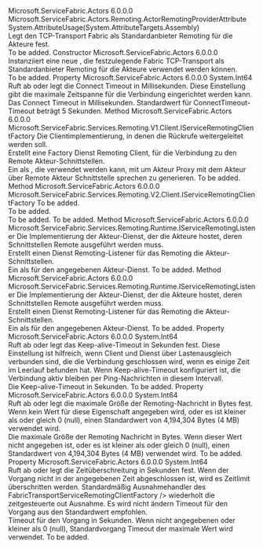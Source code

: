 <Type Name="FabricTransportActorRemotingProviderAttribute" FullName="Microsoft.ServiceFabric.Actors.Remoting.FabricTransport.FabricTransportActorRemotingProviderAttribute">
  <TypeSignature Language="C#" Value="public class FabricTransportActorRemotingProviderAttribute : Microsoft.ServiceFabric.Actors.Remoting.ActorRemotingProviderAttribute" />
  <TypeSignature Language="ILAsm" Value=".class public auto ansi beforefieldinit FabricTransportActorRemotingProviderAttribute extends Microsoft.ServiceFabric.Actors.Remoting.ActorRemotingProviderAttribute" />
  <TypeSignature Language="DocId" Value="T:Microsoft.ServiceFabric.Actors.Remoting.FabricTransport.FabricTransportActorRemotingProviderAttribute" />
  <TypeSignature Language="VB.NET" Value="Public Class FabricTransportActorRemotingProviderAttribute&#xA;Inherits ActorRemotingProviderAttribute" />
  <TypeSignature Language="F#" Value="type FabricTransportActorRemotingProviderAttribute = class&#xA;    inherit ActorRemotingProviderAttribute" />
  <AssemblyInfo>
    <AssemblyName>Microsoft.ServiceFabric.Actors</AssemblyName>
    <AssemblyVersion>6.0.0.0</AssemblyVersion>
  </AssemblyInfo>
  <Base>
    <BaseTypeName>Microsoft.ServiceFabric.Actors.Remoting.ActorRemotingProviderAttribute</BaseTypeName>
  </Base>
  <Interfaces />
  <Attributes>
    <Attribute>
      <AttributeName>System.AttributeUsage(System.AttributeTargets.Assembly)</AttributeName>
    </Attribute>
  </Attributes>
  <Docs>
    <summary>
                Legt den TCP-Transport Fabric als Standardanbieter Remoting für die Akteure fest.
            </summary>
    <remarks>To be added.</remarks>
  </Docs>
  <Members>
    <Member MemberName=".ctor">
      <MemberSignature Language="C#" Value="public FabricTransportActorRemotingProviderAttribute ();" />
      <MemberSignature Language="ILAsm" Value=".method public hidebysig specialname rtspecialname instance void .ctor() cil managed" />
      <MemberSignature Language="DocId" Value="M:Microsoft.ServiceFabric.Actors.Remoting.FabricTransport.FabricTransportActorRemotingProviderAttribute.#ctor" />
      <MemberSignature Language="VB.NET" Value="Public Sub New ()" />
      <MemberType>Constructor</MemberType>
      <AssemblyInfo>
        <AssemblyName>Microsoft.ServiceFabric.Actors</AssemblyName>
        <AssemblyVersion>6.0.0.0</AssemblyVersion>
      </AssemblyInfo>
      <Parameters />
      <Docs>
        <summary>
            Instanziiert eine neue <see cref="T:Microsoft.ServiceFabric.Actors.Remoting.FabricTransport.FabricTransportActorRemotingProviderAttribute" />, die festzulegende Fabric TCP-Transport als Standardanbieter Remoting für die Akteure verwendet werden können.
            </summary>
        <remarks>To be added.</remarks>
      </Docs>
    </Member>
    <Member MemberName="ConnectTimeoutInMilliseconds">
      <MemberSignature Language="C#" Value="public long ConnectTimeoutInMilliseconds { get; set; }" />
      <MemberSignature Language="ILAsm" Value=".property instance int64 ConnectTimeoutInMilliseconds" />
      <MemberSignature Language="DocId" Value="P:Microsoft.ServiceFabric.Actors.Remoting.FabricTransport.FabricTransportActorRemotingProviderAttribute.ConnectTimeoutInMilliseconds" />
      <MemberSignature Language="VB.NET" Value="Public Property ConnectTimeoutInMilliseconds As Long" />
      <MemberSignature Language="F#" Value="member this.ConnectTimeoutInMilliseconds : int64 with get, set" Usage="Microsoft.ServiceFabric.Actors.Remoting.FabricTransport.FabricTransportActorRemotingProviderAttribute.ConnectTimeoutInMilliseconds" />
      <MemberType>Property</MemberType>
      <AssemblyInfo>
        <AssemblyName>Microsoft.ServiceFabric.Actors</AssemblyName>
        <AssemblyVersion>6.0.0.0</AssemblyVersion>
      </AssemblyInfo>
      <ReturnValue>
        <ReturnType>System.Int64</ReturnType>
      </ReturnValue>
      <Docs>
        <summary>
                Ruft ab oder legt die Connect Timeout in Millisekunden. Diese Einstellung gibt die maximale Zeitspanne für die Verbindung eingerichtet werden kann.
                </summary>
        <value>
                Das Connect Timeout in Millisekunden.
            </value>
        <remarks>Standardwert für ConnectTimeout-Timeout beträgt 5 Sekunden.</remarks>
      </Docs>
    </Member>
    <Member MemberName="CreateServiceRemotingClientFactory">
      <MemberSignature Language="C#" Value="public override Microsoft.ServiceFabric.Services.Remoting.V1.Client.IServiceRemotingClientFactory CreateServiceRemotingClientFactory (Microsoft.ServiceFabric.Services.Remoting.V1.IServiceRemotingCallbackClient callbackClient);" />
      <MemberSignature Language="ILAsm" Value=".method public hidebysig virtual instance class Microsoft.ServiceFabric.Services.Remoting.V1.Client.IServiceRemotingClientFactory CreateServiceRemotingClientFactory(class Microsoft.ServiceFabric.Services.Remoting.V1.IServiceRemotingCallbackClient callbackClient) cil managed" />
      <MemberSignature Language="DocId" Value="M:Microsoft.ServiceFabric.Actors.Remoting.FabricTransport.FabricTransportActorRemotingProviderAttribute.CreateServiceRemotingClientFactory(Microsoft.ServiceFabric.Services.Remoting.V1.IServiceRemotingCallbackClient)" />
      <MemberSignature Language="VB.NET" Value="Public Overrides Function CreateServiceRemotingClientFactory (callbackClient As IServiceRemotingCallbackClient) As IServiceRemotingClientFactory" />
      <MemberSignature Language="F#" Value="override this.CreateServiceRemotingClientFactory : Microsoft.ServiceFabric.Services.Remoting.V1.IServiceRemotingCallbackClient -&gt; Microsoft.ServiceFabric.Services.Remoting.V1.Client.IServiceRemotingClientFactory" Usage="fabricTransportActorRemotingProviderAttribute.CreateServiceRemotingClientFactory callbackClient" />
      <MemberType>Method</MemberType>
      <AssemblyInfo>
        <AssemblyName>Microsoft.ServiceFabric.Actors</AssemblyName>
        <AssemblyVersion>6.0.0.0</AssemblyVersion>
      </AssemblyInfo>
      <ReturnValue>
        <ReturnType>Microsoft.ServiceFabric.Services.Remoting.V1.Client.IServiceRemotingClientFactory</ReturnType>
      </ReturnValue>
      <Parameters>
        <Parameter Name="callbackClient" Type="Microsoft.ServiceFabric.Services.Remoting.V1.IServiceRemotingCallbackClient" />
      </Parameters>
      <Docs>
        <param name="callbackClient">
                Die Clientimplementierung, in denen die Rückrufe weitergeleitet werden soll.
            </param>
        <summary>
                Erstellt eine Factory Dienst Remoting Client, für die Verbindung zu den Remote Akteur-Schnittstellen.
            </summary>
        <returns>
                Ein <see cref="T:Microsoft.ServiceFabric.Actors.Remoting.V1.FabricTransport.Client.FabricTransportActorRemotingClientFactory" /> als <see cref="T:Microsoft.ServiceFabric.Services.Remoting.V2.Client.IServiceRemotingClientFactory" /> , die verwendet werden kann, mit <see cref="T:Microsoft.ServiceFabric.Actors.Remoting.V2.Client.ActorProxyFactory" /> um Akteur Proxy mit dem Akteur über Remote Akteur Schnittstelle sprechen zu generieren.
                </returns>
        <remarks>To be added.</remarks>
      </Docs>
    </Member>
    <Member MemberName="CreateServiceRemotingClientFactoryV2">
      <MemberSignature Language="C#" Value="public override Microsoft.ServiceFabric.Services.Remoting.V2.Client.IServiceRemotingClientFactory CreateServiceRemotingClientFactoryV2 (Microsoft.ServiceFabric.Services.Remoting.V2.Client.IServiceRemotingCallbackMessageHandler callbackMessageHandler);" />
      <MemberSignature Language="ILAsm" Value=".method public hidebysig virtual instance class Microsoft.ServiceFabric.Services.Remoting.V2.Client.IServiceRemotingClientFactory CreateServiceRemotingClientFactoryV2(class Microsoft.ServiceFabric.Services.Remoting.V2.Client.IServiceRemotingCallbackMessageHandler callbackMessageHandler) cil managed" />
      <MemberSignature Language="DocId" Value="M:Microsoft.ServiceFabric.Actors.Remoting.FabricTransport.FabricTransportActorRemotingProviderAttribute.CreateServiceRemotingClientFactoryV2(Microsoft.ServiceFabric.Services.Remoting.V2.Client.IServiceRemotingCallbackMessageHandler)" />
      <MemberSignature Language="VB.NET" Value="Public Overrides Function CreateServiceRemotingClientFactoryV2 (callbackMessageHandler As IServiceRemotingCallbackMessageHandler) As IServiceRemotingClientFactory" />
      <MemberSignature Language="F#" Value="override this.CreateServiceRemotingClientFactoryV2 : Microsoft.ServiceFabric.Services.Remoting.V2.Client.IServiceRemotingCallbackMessageHandler -&gt; Microsoft.ServiceFabric.Services.Remoting.V2.Client.IServiceRemotingClientFactory" Usage="fabricTransportActorRemotingProviderAttribute.CreateServiceRemotingClientFactoryV2 callbackMessageHandler" />
      <MemberType>Method</MemberType>
      <AssemblyInfo>
        <AssemblyName>Microsoft.ServiceFabric.Actors</AssemblyName>
        <AssemblyVersion>6.0.0.0</AssemblyVersion>
      </AssemblyInfo>
      <ReturnValue>
        <ReturnType>Microsoft.ServiceFabric.Services.Remoting.V2.Client.IServiceRemotingClientFactory</ReturnType>
      </ReturnValue>
      <Parameters>
        <Parameter Name="callbackMessageHandler" Type="Microsoft.ServiceFabric.Services.Remoting.V2.Client.IServiceRemotingCallbackMessageHandler" />
      </Parameters>
      <Docs>
        <param name="callbackMessageHandler">To be added.</param>
        <summary>To be added.</summary>
        <returns>To be added.</returns>
        <remarks>To be added.</remarks>
        <inheritdoc />
      </Docs>
    </Member>
    <Member MemberName="CreateServiceRemotingListener">
      <MemberSignature Language="C#" Value="public override Microsoft.ServiceFabric.Services.Remoting.Runtime.IServiceRemotingListener CreateServiceRemotingListener (Microsoft.ServiceFabric.Actors.Runtime.ActorService actorService);" />
      <MemberSignature Language="ILAsm" Value=".method public hidebysig virtual instance class Microsoft.ServiceFabric.Services.Remoting.Runtime.IServiceRemotingListener CreateServiceRemotingListener(class Microsoft.ServiceFabric.Actors.Runtime.ActorService actorService) cil managed" />
      <MemberSignature Language="DocId" Value="M:Microsoft.ServiceFabric.Actors.Remoting.FabricTransport.FabricTransportActorRemotingProviderAttribute.CreateServiceRemotingListener(Microsoft.ServiceFabric.Actors.Runtime.ActorService)" />
      <MemberSignature Language="F#" Value="override this.CreateServiceRemotingListener : Microsoft.ServiceFabric.Actors.Runtime.ActorService -&gt; Microsoft.ServiceFabric.Services.Remoting.Runtime.IServiceRemotingListener" Usage="fabricTransportActorRemotingProviderAttribute.CreateServiceRemotingListener actorService" />
      <MemberType>Method</MemberType>
      <AssemblyInfo>
        <AssemblyName>Microsoft.ServiceFabric.Actors</AssemblyName>
        <AssemblyVersion>6.0.0.0</AssemblyVersion>
      </AssemblyInfo>
      <ReturnValue>
        <ReturnType>Microsoft.ServiceFabric.Services.Remoting.Runtime.IServiceRemotingListener</ReturnType>
      </ReturnValue>
      <Parameters>
        <Parameter Name="actorService" Type="Microsoft.ServiceFabric.Actors.Runtime.ActorService" />
      </Parameters>
      <Docs>
        <param name="actorService">
                Die Implementierung der Akteur-Dienst, der die Akteure hostet, deren Schnittstellen Remote ausgeführt werden muss.
                </param>
        <summary>
                Erstellt einen Dienst Remoting-Listener für das Remoting die Akteur-Schnittstellen.
            </summary>
        <returns>
                Ein <see cref="T:Microsoft.ServiceFabric.Actors.Remoting.V1.FabricTransport.Runtime.FabricTransportActorServiceRemotingListener" /> als <see cref="T:Microsoft.ServiceFabric.Services.Remoting.Runtime.IServiceRemotingListener" /> für den angegebenen Akteur-Dienst.
                </returns>
        <remarks>To be added.</remarks>
      </Docs>
    </Member>
    <Member MemberName="CreateServiceRemotingListenerV2">
      <MemberSignature Language="C#" Value="public override Microsoft.ServiceFabric.Services.Remoting.Runtime.IServiceRemotingListener CreateServiceRemotingListenerV2 (Microsoft.ServiceFabric.Actors.Runtime.ActorService actorService);" />
      <MemberSignature Language="ILAsm" Value=".method public hidebysig virtual instance class Microsoft.ServiceFabric.Services.Remoting.Runtime.IServiceRemotingListener CreateServiceRemotingListenerV2(class Microsoft.ServiceFabric.Actors.Runtime.ActorService actorService) cil managed" />
      <MemberSignature Language="DocId" Value="M:Microsoft.ServiceFabric.Actors.Remoting.FabricTransport.FabricTransportActorRemotingProviderAttribute.CreateServiceRemotingListenerV2(Microsoft.ServiceFabric.Actors.Runtime.ActorService)" />
      <MemberSignature Language="F#" Value="override this.CreateServiceRemotingListenerV2 : Microsoft.ServiceFabric.Actors.Runtime.ActorService -&gt; Microsoft.ServiceFabric.Services.Remoting.Runtime.IServiceRemotingListener" Usage="fabricTransportActorRemotingProviderAttribute.CreateServiceRemotingListenerV2 actorService" />
      <MemberType>Method</MemberType>
      <AssemblyInfo>
        <AssemblyName>Microsoft.ServiceFabric.Actors</AssemblyName>
        <AssemblyVersion>6.0.0.0</AssemblyVersion>
      </AssemblyInfo>
      <ReturnValue>
        <ReturnType>Microsoft.ServiceFabric.Services.Remoting.Runtime.IServiceRemotingListener</ReturnType>
      </ReturnValue>
      <Parameters>
        <Parameter Name="actorService" Type="Microsoft.ServiceFabric.Actors.Runtime.ActorService" />
      </Parameters>
      <Docs>
        <param name="actorService">
                Die Implementierung der Akteur-Dienst, der die Akteure hostet, deren Schnittstellen Remote ausgeführt werden muss.
                </param>
        <summary>
                Erstellt einen Dienst Remoting-Listener für das Remoting die Akteur-Schnittstellen.
            </summary>
        <returns>
                Ein <see cref="T:Microsoft.ServiceFabric.Actors.Remoting.V2.FabricTransport.Runtime.FabricTransportActorServiceRemotingListener" /> als <see cref="T:Microsoft.ServiceFabric.Services.Remoting.Runtime.IServiceRemotingListener" /> für den angegebenen Akteur-Dienst.
                </returns>
        <remarks>To be added.</remarks>
      </Docs>
    </Member>
    <Member MemberName="KeepAliveTimeoutInSeconds">
      <MemberSignature Language="C#" Value="public long KeepAliveTimeoutInSeconds { get; set; }" />
      <MemberSignature Language="ILAsm" Value=".property instance int64 KeepAliveTimeoutInSeconds" />
      <MemberSignature Language="DocId" Value="P:Microsoft.ServiceFabric.Actors.Remoting.FabricTransport.FabricTransportActorRemotingProviderAttribute.KeepAliveTimeoutInSeconds" />
      <MemberSignature Language="VB.NET" Value="Public Property KeepAliveTimeoutInSeconds As Long" />
      <MemberSignature Language="F#" Value="member this.KeepAliveTimeoutInSeconds : int64 with get, set" Usage="Microsoft.ServiceFabric.Actors.Remoting.FabricTransport.FabricTransportActorRemotingProviderAttribute.KeepAliveTimeoutInSeconds" />
      <MemberType>Property</MemberType>
      <AssemblyInfo>
        <AssemblyName>Microsoft.ServiceFabric.Actors</AssemblyName>
        <AssemblyVersion>6.0.0.0</AssemblyVersion>
      </AssemblyInfo>
      <ReturnValue>
        <ReturnType>System.Int64</ReturnType>
      </ReturnValue>
      <Docs>
        <summary>
                Ruft ab oder legt das Keep-alive-Timeout in Sekunden fest. Diese Einstellung ist hilfreich, wenn Client und Dienst über Lastenausgleich verbunden sind, die die Verbindung geschlossen wird, wenn es einige Zeit im Leerlauf befunden hat.
                Wenn Keep-alive-Timeout konfiguriert ist, die Verbindung aktiv bleiben per Ping-Nachrichten in diesem Intervall.
                </summary>
        <value>
                Die Keep-alive-Timeout in Sekunden.
            </value>
        <remarks>To be added.</remarks>
      </Docs>
    </Member>
    <Member MemberName="MaxMessageSize">
      <MemberSignature Language="C#" Value="public long MaxMessageSize { get; set; }" />
      <MemberSignature Language="ILAsm" Value=".property instance int64 MaxMessageSize" />
      <MemberSignature Language="DocId" Value="P:Microsoft.ServiceFabric.Actors.Remoting.FabricTransport.FabricTransportActorRemotingProviderAttribute.MaxMessageSize" />
      <MemberSignature Language="VB.NET" Value="Public Property MaxMessageSize As Long" />
      <MemberSignature Language="F#" Value="member this.MaxMessageSize : int64 with get, set" Usage="Microsoft.ServiceFabric.Actors.Remoting.FabricTransport.FabricTransportActorRemotingProviderAttribute.MaxMessageSize" />
      <MemberType>Property</MemberType>
      <AssemblyInfo>
        <AssemblyName>Microsoft.ServiceFabric.Actors</AssemblyName>
        <AssemblyVersion>6.0.0.0</AssemblyVersion>
      </AssemblyInfo>
      <ReturnValue>
        <ReturnType>System.Int64</ReturnType>
      </ReturnValue>
      <Docs>
        <summary>
            Ruft ab oder legt die maximale Größe der Remoting-Nachricht in Bytes fest.
            Wenn kein Wert für diese Eigenschaft angegeben wird, oder es ist kleiner als oder gleich 0 (null), einen Standardwert von 4,194,304 Bytes (4 MB) verwendet wird.
            </summary>
        <value>
                Die maximale Größe der Remoting Nachricht in Bytes. Wenn dieser Wert nicht angegeben ist, oder es ist kleiner als oder gleich 0 (null), einen Standardwert von 4,194,304 Bytes (4 MB) verwendet wird.
                </value>
        <remarks>To be added.</remarks>
      </Docs>
    </Member>
    <Member MemberName="OperationTimeoutInSeconds">
      <MemberSignature Language="C#" Value="public long OperationTimeoutInSeconds { get; set; }" />
      <MemberSignature Language="ILAsm" Value=".property instance int64 OperationTimeoutInSeconds" />
      <MemberSignature Language="DocId" Value="P:Microsoft.ServiceFabric.Actors.Remoting.FabricTransport.FabricTransportActorRemotingProviderAttribute.OperationTimeoutInSeconds" />
      <MemberSignature Language="VB.NET" Value="Public Property OperationTimeoutInSeconds As Long" />
      <MemberSignature Language="F#" Value="member this.OperationTimeoutInSeconds : int64 with get, set" Usage="Microsoft.ServiceFabric.Actors.Remoting.FabricTransport.FabricTransportActorRemotingProviderAttribute.OperationTimeoutInSeconds" />
      <MemberType>Property</MemberType>
      <AssemblyInfo>
        <AssemblyName>Microsoft.ServiceFabric.Actors</AssemblyName>
        <AssemblyVersion>6.0.0.0</AssemblyVersion>
      </AssemblyInfo>
      <ReturnValue>
        <ReturnType>System.Int64</ReturnType>
      </ReturnValue>
      <Docs>
        <summary>
                Ruft ab oder legt die Zeitüberschreitung in Sekunden fest. Wenn der Vorgang nicht in der angegebenen Zeit abgeschlossen ist, wird es Zeitlimit überschritten werden. Standardmäßig Ausnahmehandler des FabricTransportServiceRemotingClientFactory /&gt; wiederholt die zeitgesteuerte out Ausnahme. Es wird nicht ändern Timeout für den Vorgang aus den Standardwert empfohlen. 
                </summary>
        <value>
                Timeout für den Vorgang in Sekunden. Wenn nicht angegebenen oder kleiner als 0 (null), Standardvorgang Timeout der maximale Wert wird verwendet. 
                </value>
        <remarks>To be added.</remarks>
      </Docs>
    </Member>
  </Members>
</Type>